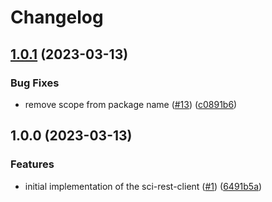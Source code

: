 # Changelog

## [1.0.1](https://github.com/SchwarzIT/sci-rest-client/compare/v1.0.0...v1.0.1) (2023-03-13)


### Bug Fixes

* remove scope from package name ([#13](https://github.com/SchwarzIT/sci-rest-client/issues/13)) ([c0891b6](https://github.com/SchwarzIT/sci-rest-client/commit/c0891b68208eea9957f35b956099aa013dec22cc))

## 1.0.0 (2023-03-13)


### Features

* initial implementation of the sci-rest-client ([#1](https://github.com/SchwarzIT/sci-rest-client/issues/1)) ([6491b5a](https://github.com/SchwarzIT/sci-rest-client/commit/6491b5af47e760af8a90a779d2daee62a3cea2d1))
